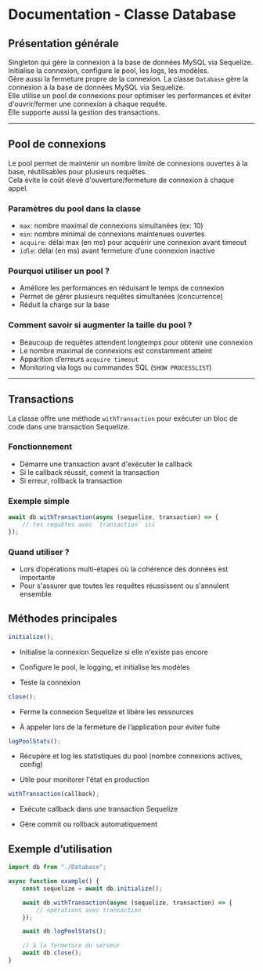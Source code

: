 # Documentation - Classe Database

## Présentation générale

Singleton qui gère la connexion à la base de données MySQL via Sequelize.  
Initialise la connexion, configure le pool, les logs, les modèles.  
Gère aussi la fermeture propre de la connexion.
La classe `Database` gère la connexion à la base de données MySQL via Sequelize.  
Elle utilise un pool de connexions pour optimiser les performances et éviter d'ouvrir/fermer une connexion à chaque requête.  
Elle supporte aussi la gestion des transactions.

---

## Pool de connexions

Le pool permet de maintenir un nombre limité de connexions ouvertes à la base, réutilisables pour plusieurs requêtes.  
Cela évite le coût élevé d'ouverture/fermeture de connexion à chaque appel.

### Paramètres du pool dans la classe

-   `max`: nombre maximal de connexions simultanées (ex: 10)
-   `min`: nombre minimal de connexions maintenues ouvertes
-   `acquire`: délai max (en ms) pour acquérir une connexion avant timeout
-   `idle`: délai (en ms) avant fermeture d’une connexion inactive

### Pourquoi utiliser un pool ?

-   Améliore les performances en réduisant le temps de connexion
-   Permet de gérer plusieurs requêtes simultanées (concurrence)
-   Réduit la charge sur la base

### Comment savoir si augmenter la taille du pool ?

-   Beaucoup de requêtes attendent longtemps pour obtenir une connexion
-   Le nombre maximal de connexions est constamment atteint
-   Apparition d’erreurs `acquire timeout`
-   Monitoring via logs ou commandes SQL (`SHOW PROCESSLIST`)

---

## Transactions

La classe offre une méthode `withTransaction` pour exécuter un bloc de code dans une transaction Sequelize.

### Fonctionnement

-   Démarre une transaction avant d'exécuter le callback
-   Si le callback réussit, commit la transaction
-   Si erreur, rollback la transaction

### Exemple simple

```ts
await db.withTransaction(async (sequelize, transaction) => {
    // tes requêtes avec `transaction` ici
});
```

### Quand utiliser ?

-   Lors d’opérations multi-étapes où la cohérence des données est importante
-   Pour s'assurer que toutes les requêtes réussissent ou s'annulent ensemble

## Méthodes principales

```ts
initialize();
```

-   Initialise la connexion Sequelize si elle n'existe pas encore

-   Configure le pool, le logging, et initialise les modèles

-   Teste la connexion

```ts
close();
```

-   Ferme la connexion Sequelize et libère les ressources

-   À appeler lors de la fermeture de l’application pour éviter fuite

```ts
logPoolStats();
```

-   Récupère et log les statistiques du pool (nombre connexions actives, config)

-   Utile pour monitorer l'état en production

```ts
withTransaction(callback);
```

-   Exécute callback dans une transaction Sequelize

-   Gère commit ou rollback automatiquement

## Exemple d’utilisation

```ts
import db from "./Database";

async function example() {
    const sequelize = await db.initialize();

    await db.withTransaction(async (sequelize, transaction) => {
        // opérations avec transaction
    });

    await db.logPoolStats();

    // à la fermeture du serveur
    await db.close();
}
```
